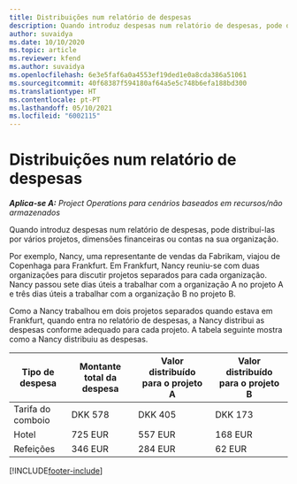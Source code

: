 ```yaml
---
title: Distribuições num relatório de despesas
description: Quando introduz despesas num relatório de despesas, pode distribuí-las por vários projetos, entidades jurídicas ou contas na sua organização.
author: suvaidya
ms.date: 10/10/2020
ms.topic: article
ms.reviewer: kfend
ms.author: suvaidya
ms.openlocfilehash: 6e3e5faf6a0a4553ef19ded1e0a8cda386a51061
ms.sourcegitcommit: 40f68387f594180af64a5e5c748b6efa188bd300
ms.translationtype: HT
ms.contentlocale: pt-PT
ms.lasthandoff: 05/10/2021
ms.locfileid: "6002115"
---
```

# <a name="distributions-on-an-expense-report"></a>Distribuições num relatório de despesas

_**Aplica-se A:** Project Operations para cenários baseados em recursos/não armazenados_

Quando introduz despesas num relatório de despesas, pode distribuí-las por vários projetos, dimensões financeiras ou contas na sua organização.

Por exemplo, Nancy, uma representante de vendas da Fabrikam, viajou de Copenhaga para Frankfurt. Em Frankfurt, Nancy reuniu-se com duas organizações para discutir projetos separados para cada organização. Nancy passou sete dias úteis a trabalhar com a organização A no projeto A e três dias úteis a trabalhar com a organização B no projeto B.

Como a Nancy trabalhou em dois projetos separados quando estava em Frankfurt, quando entra no relatório de despesas, a Nancy distribui as despesas conforme adequado para cada projeto. A tabela seguinte mostra como a Nancy distribuiu as despesas.

| Tipo de despesa | Montante total da despesa | Valor distribuído para o projeto A | Valor distribuído para o projeto B |
|--------------|----------------------|---------------------------------|---------------------------------|
| Tarifa do comboio   | DKK 578              | DKK 405                         | DKK 173                         |
| Hotel        | 725 EUR              | 557 EUR                         | 168 EUR                         |
| Refeições        | 346 EUR              | 284 EUR                         | 62 EUR                          |


[!INCLUDE[footer-include](../includes/footer-banner.md)]